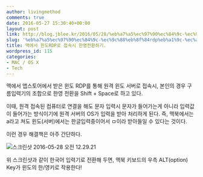 ```yaml
---
author: livingmethod
comments: true
date: 2016-05-27 15:30:40+00:00
layout: post
link: http://blog.jblee.kr/2016/05/28/%eb%a7%a5%ec%97%90%ec%84%9c-%ec%9c%88%eb%8f%84rdp%eb%a1%9c-%ec%a0%91%ec%86%8d%ec%8b%9c-%ed%95%9c%ec%98%81%ec%a0%84%ed%99%98%ed%95%98%ea%b8%b0/
slug: '%eb%a7%a5%ec%97%90%ec%84%9c-%ec%9c%88%eb%8f%84rdp%eb%a1%9c-%ec%a0%91%ec%86%8d%ec%8b%9c-%ed%95%9c%ec%98%81%ec%a0%84%ed%99%98%ed%95%98%ea%b8%b0'
title: 맥에서 윈도RDP로 접속시 한영전환하기.
wordpress_id: 115
categories:
- MAC / OS X
- Tech
---
```


맥에서 앱스토어에서 받은 윈도 RDP를 통해 원격 윈도 서버로 접속시, 본인의 경우 구름입력기의 조합으로 한영 전환을 Shift + Space로 하고 있다.

이때, 원격 접속된 컴퓨터로 연결을 해도 문자 입력시 문자가 들어가는게 아니라 입력값이 들어가는 방식이기에 원격 서버의 OS가 입력을 받아 처리하게 된다. 즉, 맥북에서는 a라고 쳐도 윈도(서버)에서는 한글입력중이어서 ㅁ이라 받아들일 수 있다는 것이다.

이런 경우 해결책은 아주 간단하다.

![스크린샷 2016-05-28 오전 12.29.21](https://livingmethod.files.wordpress.com/2016/05/e18489e185b3e1848fe185b3e18485e185b5e186abe18489e185a3e186ba-2016-05-28-e1848be185a9e1848ce185a5e186ab-12-29-21.png)

위 스크린샷과 같이 한국어 입력기로 전환해 두면, 맥북 키보드의 우측 ALT(option) Key가 윈도의 한/영키로 작용한다!
